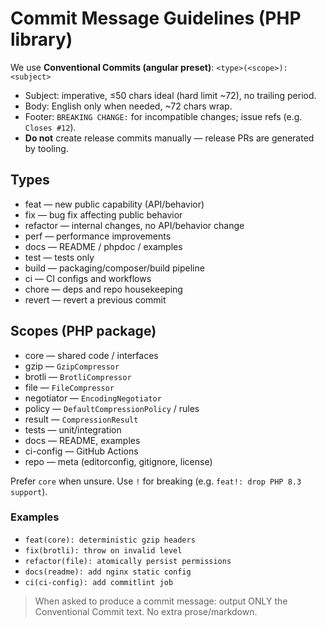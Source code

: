 # Commit Message Guidelines (PHP library)

We use **Conventional Commits (angular preset)**:
`<type>(<scope>): <subject>`

- Subject: imperative, ≤50 chars ideal (hard limit ~72), no trailing period.
- Body: English only when needed, ~72 chars wrap.
- Footer: `BREAKING CHANGE:` for incompatible changes; issue refs (e.g. `Closes #12`).
- **Do not** create release commits manually — release PRs are generated by tooling.

## Types
- feat — new public capability (API/behavior)
- fix — bug fix affecting public behavior
- refactor — internal changes, no API/behavior change
- perf — performance improvements
- docs — README / phpdoc / examples
- test — tests only
- build — packaging/composer/build pipeline
- ci — CI configs and workflows
- chore — deps and repo housekeeping
- revert — revert a previous commit

## Scopes (PHP package)
- core — shared code / interfaces
- gzip — `GzipCompressor`
- brotli — `BrotliCompressor`
- file — `FileCompressor`
- negotiator — `EncodingNegotiator`
- policy — `DefaultCompressionPolicy` / rules
- result — `CompressionResult`
- tests — unit/integration
- docs — README, examples
- ci-config — GitHub Actions
- repo — meta (editorconfig, gitignore, license)

Prefer `core` when unsure. Use `!` for breaking (e.g. `feat!: drop PHP 8.3 support`).

### Examples
- `feat(core): deterministic gzip headers`
- `fix(brotli): throw on invalid level`
- `refactor(file): atomically persist permissions`
- `docs(readme): add nginx static config`
- `ci(ci-config): add commitlint job`

> When asked to produce a commit message: output ONLY the Conventional Commit text. No extra prose/markdown.
